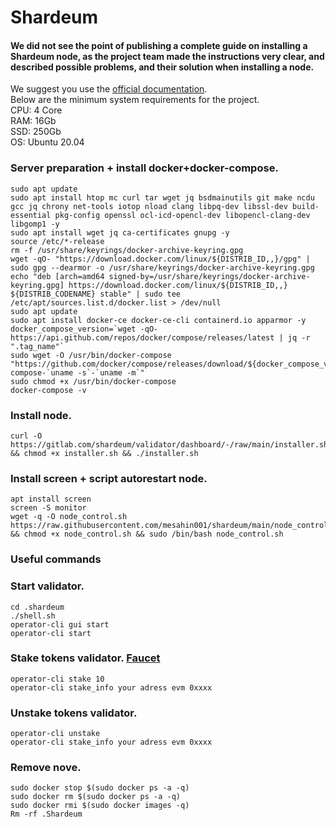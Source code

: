 # Shardeum
#### We did not see the point of publishing a complete guide on installing a Shardeum node, as the project team made the instructions very clear, and described possible problems, and their solution when installing a node.
We suggest you use the [official documentation](https://docs.shardeum.org/node/run/validator). </br>
Below are the minimum system requirements for the project.</br>
CPU: 4 Core </br>
RAM: 16Gb </br>
SSD: 250Gb </br>
OS: Ubuntu 20.04 </br>

### Server preparation + install docker+docker-compose.
```
sudo apt update
sudo apt install htop mc curl tar wget jq bsdmainutils git make ncdu gcc jq chrony net-tools iotop nload clang libpq-dev libssl-dev build-essential pkg-config openssl ocl-icd-opencl-dev libopencl-clang-dev libgomp1 -y
sudo apt install wget jq ca-certificates gnupg -y
source /etc/*-release
rm -f /usr/share/keyrings/docker-archive-keyring.gpg
wget -qO- "https://download.docker.com/linux/${DISTRIB_ID,,}/gpg" | sudo gpg --dearmor -o /usr/share/keyrings/docker-archive-keyring.gpg
echo "deb [arch=amd64 signed-by=/usr/share/keyrings/docker-archive-keyring.gpg] https://download.docker.com/linux/${DISTRIB_ID,,} ${DISTRIB_CODENAME} stable" | sudo tee /etc/apt/sources.list.d/docker.list > /dev/null
sudo apt update
sudo apt install docker-ce docker-ce-cli containerd.io apparmor -y
docker_compose_version=`wget -qO- https://api.github.com/repos/docker/compose/releases/latest | jq -r ".tag_name"`
sudo wget -O /usr/bin/docker-compose "https://github.com/docker/compose/releases/download/${docker_compose_version}/docker-compose-`uname -s`-`uname -m`"
sudo chmod +x /usr/bin/docker-compose
docker-compose -v
```

### Install node.
```
curl -O https://gitlab.com/shardeum/validator/dashboard/-/raw/main/installer.sh && chmod +x installer.sh && ./installer.sh
```

### Install screen + script autorestart node.
```
apt install screen
screen -S monitor
wget -q -O node_control.sh https://raw.githubusercontent.com/mesahin001/shardeum/main/node_control.sh && chmod +x node_control.sh && sudo /bin/bash node_control.sh
```

### Useful commands

### Start validator.
```
cd .shardeum
./shell.sh
operator-cli gui start
operator-cli start
```

### Stake tokens validator. [Faucet](https://discord.gg/shardeum)
```
operator-cli stake 10
operator-cli stake_info your adress evm 0xxxx
```

### Unstake tokens validator.
```
operator-cli unstake
operator-cli stake_info your adress evm 0xxxx
```

### Remove nove.
```
sudo docker stop $(sudo docker ps -a -q)
sudo docker rm $(sudo docker ps -a -q)
sudo docker rmi $(sudo docker images -q)
Rm -rf .Shardeum
```
